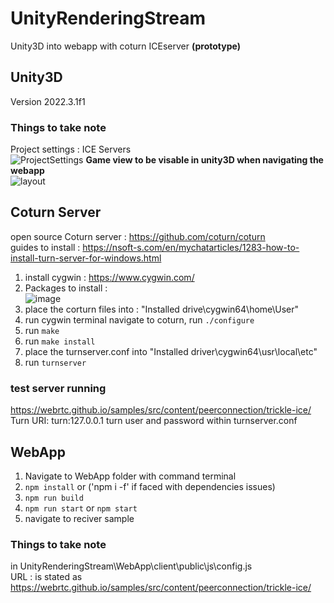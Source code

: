 # UnityRenderingStream
Unity3D into webapp with coturn ICEserver
<B>(prototype)</B>
## Unity3D
Version 2022.3.1f1
### Things to take note
Project settings : ICE Servers </br>
![ProjectSettings](https://github.com/docchopper221/UnityRenderingStream/assets/13588442/318247c3-314c-4fe4-990d-c57f7f2ea3b9)
<B> Game view to be visable in unity3D when navigating the webapp </B> </BR>
![layout](https://github.com/docchopper221/UnityRenderingStream/assets/13588442/38b7deea-0e56-4211-b4dd-70e212653421)

## Coturn Server
open source Coturn server : https://github.com/coturn/coturn </BR>
guides to install : https://nsoft-s.com/en/mychatarticles/1283-how-to-install-turn-server-for-windows.html </BR>
1. install cygwin : https://www.cygwin.com/
2. Packages to install : </BR>![image](https://github.com/docchopper221/UnityRenderingStream/assets/13588442/40c5597f-9916-4605-a49d-e582545b93ee)
3. place the corturn files into : "Installed drive\cygwin64\home\User"
4. run cygwin terminal navigate to coturn, run `./configure`
5. run `make`
6. run `make install`
7. place the turnserver.conf into "Installed driver\cygwin64\usr\local\etc"
8. run `turnserver`
### test server running
https://webrtc.github.io/samples/src/content/peerconnection/trickle-ice/ </BR>
Turn URI: turn:127.0.0.1
turn user and password within turnserver.conf

## WebApp
1. Navigate to WebApp folder with command terminal
2. `npm install` or ('npm i -f' if faced with dependencies issues)
3. `npm run build`
4. `npm run start` or `npm start`
5. navigate to reciver sample
### Things to take note
in UnityRenderingStream\WebApp\client\public\js\config.js </BR>
URL : is stated as https://webrtc.github.io/samples/src/content/peerconnection/trickle-ice/
